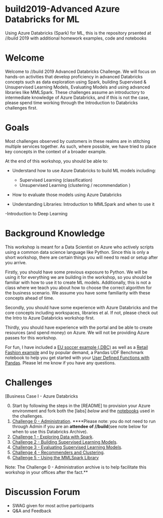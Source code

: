 # build2019-Advanced Azure Databricks for ML
Using Azure Databricks (Spark) for ML, this is the repository prsented at //build 2019 with additional homework examples, code and notebooks

# Welcome

Welcome to //build 2019 Advanced Databricks Challenge. We will focus on hands-on activities that develop proficiency in advanced Databricks concepts such as data exploration using Spark, building Supervised & Unsupervised Learning Models, Evaluating Models and using advanced libraries like MMLSpark. These challenges assume an introductory to intermediate knowledge of Azure Databricks, and if this is not the case, please spend time working through the Introduction to Databricks challenges first.

# Goals

Most challenges observed by customers in these realms are in stitching multiple services together. As such, where possible, we have tried to place key concepts in the context of a broader example. 

At the end of this workshop, you should be able to:

- Understand how to use Azure Databricks to build ML models including:
	- Supervised Learning (classification)
  	- Unsupervised Learning (clustering / recommendation )
- How to evaluate those models using Azure Databricks

- Understanding Libraries: Introduction to MMLSpark and when to use it

-Introduction to Deep Learning

# Background Knowledge

This workshop is meant for a Data Scientist on Azure who actively scripts using a common data science language like Python. Since this is only a short workshop, there are certain things you will need to read or setup after you arrive.

Firstly, you should have some previous exposure to Python. We will be using it for everything we are building in the workshop, so you should be familiar with how to use it to create ML models. Additionally, this is not a class where we teach you about how to choose the correct algorithm for the business scenario. We assume you have some familiarity with these concepts ahead of time.

Secondly, you should have some experience with Azure Databricks and the core concepts including workspaces, libraries et al. If not, please check out the Intro to Azure Databricks workshop first.

Thirdly, you should have experience with the portal and be able to create resources (and spend money) on Azure. We will not be providing Azure passes for this workshop.

For fun, I have included a [EU soccer example (.DBC)](european-soccer-events.dbc) as well as a [Retail Fashion example](https://github.com/annedroid/Ready2019_AA_AI319/blob/master/ChallengeExCr_%20Tensorflow%20using%20Fashion.ipynb) and by popular demand, a Pandas UDF Benchmark notebook to help you get started with your [User Defined Functions with Pandas](https://github.com/annedroid/Ready2019_AA_AI319/blob/master/Pandas%20UDFs%20Benchmark.ipynb). Please let me know if you have any questions.
 

# Challenges


[Business Case I - Azure Databricks


0. Start by following the steps in the [README] to provision your Azure environment and fork both the [labs] *below* and the [notebooks](./labs_notebooks) used in the challenges.
0. [Challenge 0 - Administration](./OtherExamples/administration.dbc). ****Please note: you do not need to run through Admin if you are an **attendee of //build**(see note below for when to use this Databricks Archive). 
1. [Challenge 1 - Exploring Data with Spark](Lab%201%20-%20Exploring%20Data%20with%20Spark.pdf).
2. [Challenge 2 - Building Supervised Learning Models](Lab%202%20-%20Building%20Supervised%20Learning%20Models.pdf).
3. [Challenge 3 - Evaluating Supervised Learning Models](Lab%203%20-%20Evaluating%20Supervised%20Learning%20Models.pdf).
4. [Challenge 4 - Recommenders and Clustering](Lab%204%20-%20Recommenders%20and%20Clustering.pdf). 
5. [Challenge 5 - Using the MMLSpark Library](Lab%205%20-%20Using%20the%20MMLSpark%20Library.pdf)

 
  
 Note: The Challenge 0 - Administration archive is to help facilitate this workshop in your offices after the fact.**



# Discussion Forum

  
  
  -  SWAG given for most active participants
  -  Q&A and Feedback 


